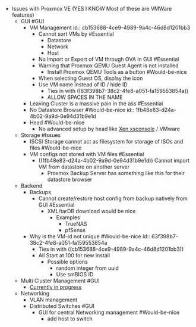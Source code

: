 - Issues with Proxmox VE (YES I KNOW Most of these are VMWare features)
	- GUI #GUI
		- VM Management
		  id:: cb153688-4ce9-4989-9a4c-46d8d1201bb3
			- Cannot sort VMs by #Essential
				- Datastore
				- Network
				- Host
			- No Import or Export of VM through OVA in GUI #Essential
			- Warning that Proxmox QEMU Guest Agent is not installed
				- Install Proxmox QEMU Tools as a button #Would-be-nice
			- When selecting Guest OS, display the icon
			- Use VM name instead of ID / hide ID
				- Ties in with ((63f398b7-38c2-4fe8-a051-fa159553854a))
				- ALLOW SPACES IN THE NAME
		- Leaving Cluster is a massive pain in the ass #Essential
		- No Datastore Browser #Would-be-nice
		  id:: 1fb48e83-d24a-4b02-9a9d-0e94d31b9e1d
		- Head #Would-be-nice
			- No advanced setup by head like [Xen xsconsole](https://github.com/xcp-ng/xcp) / VMware
	- Storage #Issues
		- ISCSI Storage cannot act as filesystem for storage of ISOs and files #Would-be-nice
		- VM configs not stored with VM files #Essential
			- ((1fb48e83-d24a-4b02-9a9d-0e94d31b9e1d)) Cannot import VM from datastore on another server
				- Proxmox Backup Server has something like this for their datastore browser
	- Backend
		- Backups
			- Cannot create/restore host config from backup natively from GUI #Essential
				- XML/tarDB download would be nice
					- Examples
						- TrueNAS
						- pfSense
		- Why is the VM-id not unique #Would-be-nice
		  id:: 63f398b7-38c2-4fe8-a051-fa159553854a
			- Ties in with ((cb153688-4ce9-4989-9a4c-46d8d1201bb3))
			- All Start at 100 for new install
				- Possible options
					- random integer from uuid
					- Use smBIOS ID
	- Multi Cluster Management #GUI
		- [Currently in progress](https://pve.proxmox.com/wiki/Roadmap#Roadmap)
	- Networking
		- VLAN management
		- Distributed Switches #GUI
			- GUI for central Networking management #Would-be-nice
				- add host to switch
